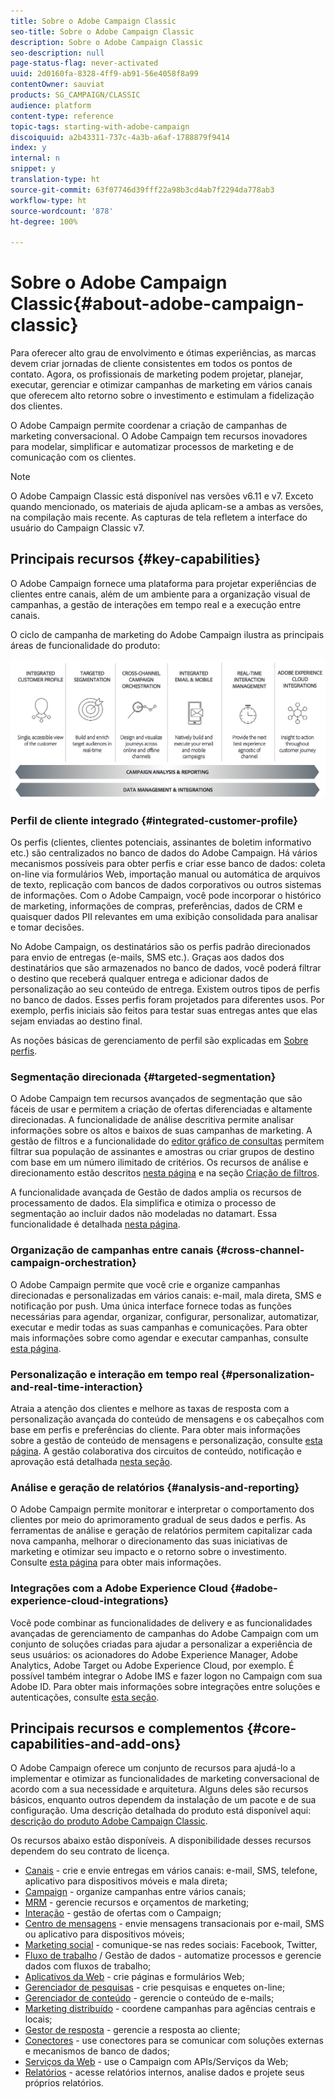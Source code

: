 ```yaml
---
title: Sobre o Adobe Campaign Classic
seo-title: Sobre o Adobe Campaign Classic
description: Sobre o Adobe Campaign Classic
seo-description: null
page-status-flag: never-activated
uuid: 2d0160fa-8328-4ff9-ab91-56e4058f8a99
contentOwner: sauviat
products: SG_CAMPAIGN/CLASSIC
audience: platform
content-type: reference
topic-tags: starting-with-adobe-campaign
discoiquuid: a2b43311-737c-4a3b-a6af-1788879f9414
index: y
internal: n
snippet: y
translation-type: ht
source-git-commit: 63f07746d39fff22a98b3cd4ab7f2294da778ab3
workflow-type: ht
source-wordcount: '878'
ht-degree: 100%

---
```



# Sobre o Adobe Campaign Classic{#about-adobe-campaign-classic}

Para oferecer alto grau de envolvimento e ótimas experiências, as marcas devem criar jornadas de cliente consistentes em todos os pontos de contato. Agora, os profissionais de marketing podem projetar, planejar, executar, gerenciar e otimizar campanhas de marketing em vários canais que oferecem alto retorno sobre o investimento e estimulam a fidelização dos clientes.

O Adobe Campaign permite coordenar a criação de campanhas de marketing conversacional. O Adobe Campaign tem recursos inovadores para modelar, simplificar e automatizar processos de marketing e de comunicação com os clientes.

>[!NOTE]
>
>O Adobe Campaign Classic está disponível nas versões v6.11 e v7. Exceto quando mencionado, os materiais de ajuda aplicam-se a ambas as versões, na compilação mais recente. As capturas de tela refletem a interface do usuário do Campaign Classic v7.

## Principais recursos {#key-capabilities}

O Adobe Campaign fornece uma plataforma para projetar experiências de clientes entre canais, além de um ambiente para a organização visual de campanhas, a gestão de interações em tempo real e a execução entre canais.

O ciclo de campanha de marketing do Adobe Campaign ilustra as principais áreas de funcionalidade do produto:

![](assets/d_ncs_user_emarketing.png)

### Perfil de cliente integrado {#integrated-customer-profile}

Os perfis (clientes, clientes potenciais, assinantes de boletim informativo etc.) são centralizados no banco de dados do Adobe Campaign. Há vários mecanismos possíveis para obter perfis e criar esse banco de dados: coleta on-line via formulários Web, importação manual ou automática de arquivos de texto, replicação com bancos de dados corporativos ou outros sistemas de informações. Com o Adobe Campaign, você pode incorporar o histórico de marketing, informações de compras, preferências, dados de CRM e quaisquer dados PII relevantes em uma exibição consolidada para analisar e tomar decisões.

No Adobe Campaign, os destinatários são os perfis padrão direcionados para envio de entregas (e-mails, SMS etc.). Graças aos dados dos destinatários que são armazenados no banco de dados, você poderá filtrar o destino que receberá qualquer entrega e adicionar dados de personalização ao seu conteúdo de entrega. Existem outros tipos de perfis no banco de dados. Esses perfis foram projetados para diferentes usos. Por exemplo, perfis iniciais são feitos para testar suas entregas antes que elas sejam enviadas ao destino final.

As noções básicas de gerenciamento de perfil são explicadas em [Sobre perfis](../../platform/using/about-profiles.md).

### Segmentação direcionada {#targeted-segmentation}

O Adobe Campaign tem recursos avançados de segmentação que são fáceis de usar e permitem a criação de ofertas diferenciadas e altamente direcionadas. A funcionalidade de análise descritiva permite analisar informações sobre os altos e baixos de suas campanhas de marketing. A gestão de filtros e a funcionalidade do [editor gráfico de consultas](../../platform/using/about-queries-in-campaign.md) permitem filtrar sua população de assinantes e amostras ou criar grupos de destino com base em um número ilimitado de critérios. Os recursos de análise e direcionamento estão descritos [nesta página](../../reporting/using/about-descriptive-analysis.md) e na seção [Criação de filtros](../../platform/using/creating-filters.md).

A funcionalidade avançada de Gestão de dados amplia os recursos de processamento de dados. Ela simplifica e otimiza o processo de segmentação ao incluir dados não modeladas no datamart. Essa funcionalidade é detalhada [nesta página](../../workflow/using/targeting-data.md#data-management).

### Organização de campanhas entre canais {#cross-channel-campaign-orchestration}

O Adobe Campaign permite que você crie e organize campanhas direcionadas e personalizadas em vários canais: e-mail, mala direta, SMS e notificação por push. Uma única interface fornece todas as funções necessárias para agendar, organizar, configurar, personalizar, automatizar, executar e medir todas as suas campanhas e comunicações. Para obter mais informações sobre como agendar e executar campanhas, consulte [esta página](../../campaign/using/setting-up-marketing-campaigns.md).

### Personalização e interação em tempo real {#personalization-and-real-time-interaction}

Atraia a atenção dos clientes e melhore as taxas de resposta com a personalização avançada do conteúdo de mensagens e os cabeçalhos com base em perfis e preferências do cliente. Para obter mais informações sobre a gestão de conteúdo de mensagens e personalização, consulte [esta página](../../delivery/using/about-personalization.md). A gestão colaborativa dos circuitos de conteúdo, notificação e aprovação está detalhada [nesta seção](../../campaign/using/about-marketing-resource-management.md).

### Análise e geração de relatórios {#analysis-and-reporting}

O Adobe Campaign permite monitorar e interpretar o comportamento dos clientes por meio do aprimoramento gradual de seus dados e perfis. As ferramentas de análise e geração de relatórios permitem capitalizar cada nova campanha, melhorar o direcionamento das suas iniciativas de marketing e otimizar seu impacto e o retorno sobre o investimento. Consulte [esta página](../../reporting/using/delivery-reports.md) para obter mais informações.

### Integrações com a Adobe Experience Cloud {#adobe-experience-cloud-integrations}

Você pode combinar as funcionalidades de delivery e as funcionalidades avançadas de gerenciamento de campanhas do Adobe Campaign com um conjunto de soluções criadas para ajudar a personalizar a experiência de seus usuários: os acionadores do Adobe Experience Manager, Adobe Analytics, Adobe Target ou Adobe Experience Cloud, por exemplo. É possível também integrar o Adobe IMS e fazer logon no Campaign com sua Adobe ID. Para obter mais informações sobre integrações entre soluções e autenticações, consulte [esta seção](../../integrations/using/about-adobe-id.md).

## Principais recursos e complementos {#core-capabilities-and-add-ons}

O Adobe Campaign oferece um conjunto de recursos para ajudá-lo a implementar e otimizar as funcionalidades de marketing conversacional de acordo com a sua necessidade e arquitetura. Alguns deles são recursos básicos, enquanto outros dependem da instalação de um pacote e de sua configuração. Uma descrição detalhada do produto está disponível aqui: [descrição do produto Adobe Campaign Classic](https://helpx.adobe.com/legal/product-descriptions/adobe-campaign-classic---product-description.html).

Os recursos abaixo estão disponíveis. A disponibilidade desses recursos dependem do seu contrato de licença.

* [Canais](../../delivery/using/steps-about-delivery-creation-steps.md) - crie e envie entregas em vários canais: e-mail, SMS, telefone, aplicativo para dispositivos móveis e mala direta;
* [Campaign](../../campaign/using/designing-marketing-campaigns.md) - organize campanhas entre vários canais;
* [MRM](../../campaign/using/about-marketing-resource-management.md) - gerencie recursos e orçamentos de marketing;
* [Interação](../../interaction/using/interaction-and-offer-management.md) - gestão de ofertas com o Campaign;
* [Centro de mensagens](../../message-center/using/about-transactional-messaging.md) - envie mensagens transacionais por e-mail, SMS ou aplicativo para dispositivos móveis;
* [Marketing social](../../social/using/about-social-marketing.md) - comunique-se nas redes sociais: Facebook, Twitter,
* [Fluxo de trabalho](../../workflow/using/about-workflows.md) / Gestão de dados - automatize processos e gerencie dados com fluxos de trabalho;
* [Aplicativos da Web](../../web/using/about-web-applications.md) - crie páginas e formulários Web;
* [Gerenciador de pesquisas](../../web/using/about-surveys.md) - crie pesquisas e enquetes on-line;
* [Gerenciador de conteúdo](../../delivery/using/about-content-management.md) - gerencie o conteúdo de e-mails;
* [Marketing distribuído](../../campaign/using/about-distributed-marketing.md) - coordene campanhas para agências centrais e locais;
* [Gestor de resposta](../../campaign/using/about-response-manager.md) - gerencie a resposta ao cliente;
* [Conectores](../../platform/using/about-connectors.md) - use conectores para se comunicar com soluções externas e mecanismos de banco de dados;
* [Serviços da Web](../../configuration/using/about-web-services.md) - use o Campaign com APIs/Serviços da Web;
* [Relatórios](../../reporting/using/about-adobe-campaign-reporting-tools.md) - acesse relatórios internos, analise dados e projete seus próprios relatórios.

